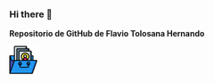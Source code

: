 ### Hi there 👋

<!--
**Flavio-Tolosana/Flavio-Tolosana** is a ✨ _special_ ✨ repository because its `README.md` (this file) appears on your GitHub profile.

Here are some ideas to get you started:

- 🔭 I’m currently working on ...
- 🌱 I’m currently learning ...
- 👯 I’m looking to collaborate on ...
- 🤔 I’m looking for help with ...
- 💬 Ask me about ...
- 📫 How to reach me: ...
- 😄 Pronouns: ...
- ⚡ Fun fact: ...
-->

**Repositorio de GitHub de Flavio Tolosana Hernando**

[<img src="images\icon_portfolio.jpeg" width="50"/>](https://flavio-tolosana.github.io)
